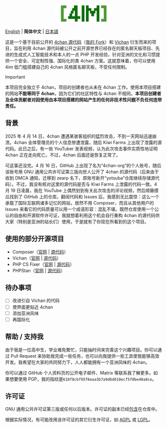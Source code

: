 <div align="center">
  <a href="https://github.com/Diamochang/4im">
    <img src="static/doc/4imlogo.svg" alt="4im 标志" height="60">
  </a>
</div>

[English](README.md) | **简体中文** | [日本語](README_jp.md)

这是一个基于目前公开的 [4chan 源代码](https://github.com/zearp/4chan)（[我的 Fork](https://github.com/Diamochang/4chan-fixed)）和 [Vichan](https://github.com/vichan-devel/vichan) 衍生而来的项目，旨在利用 4chan 源代码被公开之前开源世界已经存在的匿名聊天板项目、先进的生成式人工智能技术和本人的一点 PHP 开发经验，针对亚洲的文化和习惯提供一个安全、可定制性强、国际化的类 4chan 方案。这就意味着，你可以使用 4im 低门槛搭建自己的 4chan 风格匿名聊天板，不受任何限制。

> [!IMPORTANT]
> 本项目完全独立于 4chan，项目的创建者也从未在 4chan 工作。使用本项目搭建的网站**不能等同于 4chan**，因为它们的社区特性与 4chan 不相同。**本项目创建者及全体贡献者对因使用由本项目搭建的网站产生的任何非技术性问题不负任何连带责任。**

## 背景
2025 年 4 月 14 日，4chan 遭遇某骇客组织的猛烈攻击，不到一天网站迅速崩溃。4chan 全体管理员的个人信息惨遭泄露，随后 Kiwi Farms 上出现了泄露的源代码。此日之后，有一些 YouTuber 发表视频，认为此次攻击事件实质性地证明 4chan 正在走向死亡。不过，4chan 后面还是恢复正常了。

可这事还没完。4 月 16 日，GitHub 上出现了名为“4chan-org”的个人账号，随后该账号用 GNU 通用公共许可证第三版向世人公开了 4chan 的源代码（后来由于收到 DMCA 通知，迁移到 zearp 名下，原账号新开“yotsuba”仓库继续存储源代码）。不过，我没有核对这里的源代码是否与 Kiwi Farms 上泄露的代码一致。4 月 19 日凌晨，我在 YouTube 上偶然划到有关此次攻击的评论视频，然后顺藤摸瓜找到了 GitHub 上的仓库。翻阅代码和 Issues 后，我感到无比震惊：这么一个承载了国际互联网诸多记忆的网站，居然不用 Composer，而且从其他用户的 Issues 来看它的代码质量可以用一个成语形容：混乱不堪。既然仓库使用一个公认的自由和开源软件许可证，我就想着利用这个机会自行重构 4chan 的源代码供大家（特别是亚洲的站长们）使用，于是就有了你现在所看到的这个项目。

## 使用的部分开源项目
- Composer（[官网](https://getcomposer.org/) | [源代码](https://github.com/composer/composer)）
- Vichan（[官网](https://vichan.info/) | [源代码](https://github.com/vichan-devel/vichan)）
- PHP CS Fixer（[官网](https://cs.symfony.com) | [源代码](https://github.com/PHP-CS-Fixer/PHP-CS-Fixer)）
- PHPStan（[官网](https://phpstan.org/) | [源代码](https://github.com/phpstan/phpstan)）

## 待办事项
- [ ] 改进引自 Vichan 的代码
- [ ] 使界面更贴近 4chan
- [ ] 添加亚洲风味
- [ ] 再国际化

## 帮助 / 支持我
由于我是一位高中生，学业难免繁忙，只能抽时间来完善这个兴趣项目。你可以通过 Pull Request 来协助我完成一些任务，也可以向我提供一些工具使我能够高效开发。我希望在大家的共同努力下，人人都能拥有一个亚洲风味的 4chan。

你可以通过 GitHub 个人资料页的公开电子邮件、Matrix 等联系我了解更多。如果想要使用 PGP，我的指纹是`618f8cbf95f6eaa3b7a9d6d610ecf5f8be40a8ce`。

## 许可证
GNU 通用公共许可证第三版或任何以后版本。许可证的副本已经[包含](LICENSE)在仓库中。

根据实际情况，有可能改用该许可证的其它衍生许可证，如 [AGPL](https://www.gnu.org/licenses/agpl.html) 或 [LGPL](https://www.gnu.org/licenses/lgpl.html)。